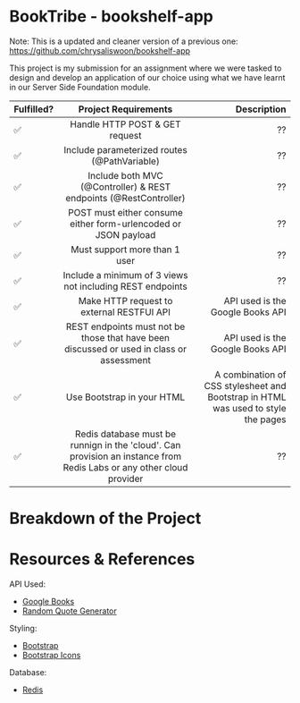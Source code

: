 # BookTribe - bookshelf-app

Note: This is a updated and cleaner version of a previous one: https://github.com/chrysaliswoon/bookshelf-app 

This project is my submission for an assignment where we were tasked to design and develop an application of our choice using what we have learnt in our Server Side Foundation module.

| Fulfilled? | Project Requirements | Description |
| ------------- |:-------------:| -----:|
| :white_check_mark:| Handle HTTP POST & GET request|  ??  |
| :white_check_mark:| Include parameterized routes (@PathVariable)|  ??  |
| :white_check_mark:| Include both MVC (@Controller) & REST endpoints (@RestController)| ?? |
| :white_check_mark:| POST must either consume either form-urlencoded or JSON payload |  ??  |
| :white_check_mark:| Must support more than 1 user|  ??  |
| :white_check_mark:|Include a minimum of 3 views not including REST endpoints|  ??  |
| :white_check_mark:| Make HTTP request to external RESTFUl API | API used is the Google Books API |
| :white_check_mark:| REST endpoints must not be those that have been discussed or used in class or assessment | API used is the Google Books API |
| :white_check_mark:| Use Bootstrap in your HTML | A combination of CSS stylesheet and Bootstrap in HTML was used to style the pages |
| :white_check_mark:|Redis database must be runnign in the 'cloud'. Can provision an instance from Redis Labs or any other cloud provider| ?? |


# Breakdown of the Project





# Resources & References

API Used:
- [Google Books](https://developers.google.com/books/docs/v1/using)
- [Random Quote Generator](https://goquotes.docs.apiary.io/#reference/get-random-quote(s)/apiv1random/get-random-quote(s))

Styling:
- [Bootstrap](https://getbootstrap.com/)
- [Bootstrap Icons](https://icons.getbootstrap.com/)

Database:
- [Redis](https://redis.com/)